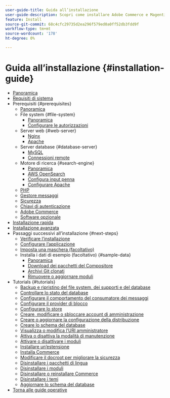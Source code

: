 ```yaml
---
user-guide-title: Guida all’installazione
user-guide-description: Scopri come installare Adobe Commerce e Magenti Open Source per le distribuzioni locali.
feature: Install
source-git-commit: 68c4cfc29735d2ea296f579ed0a0ff52db3fdd9f
workflow-type: tm+mt
source-wordcount: '178'
ht-degree: 0%

---
```



# Guida all’installazione {#installation-guide}

- [Panoramica](overview.md)
- [Requisiti di sistema](system-requirements.md)
- Prerequisiti {#prerequisites}
   - [Panoramica](prerequisites/overview.md)
   - File system {#file-system}
      - [Panoramica](prerequisites/file-system/overview.md)
      - [Configurare le autorizzazioni](prerequisites/file-system/configure-permissions.md)
   - Server web {#web-server}
      - [Nginx](prerequisites/web-server/nginx.md)
      - [Apache](prerequisites/web-server/apache.md)
   - Server database {#database-server}
      - [MySQL](prerequisites/database/mysql.md)
      - [Connessioni remote](prerequisites/database/mysql-remote.md)
   - Motore di ricerca {#search-engine}
      - [Panoramica](prerequisites/search-engine/overview.md)
      - [AWS OpenSearch](prerequisites/search-engine/aws-opensearch.md)
      - [Configura input penna](prerequisites/search-engine/configure-nginx.md)
      - [Configurare Apache](prerequisites/search-engine/configure-apache.md)
   - [PHP](prerequisites/php-settings.md)
   - [Gestore messaggi](prerequisites/rabbitmq.md)
   - [Sicurezza](prerequisites/security.md)
   - [Chiavi di autenticazione](prerequisites/authentication-keys.md)
   - [Adobe Commerce](prerequisites/commerce.md)
   - [Software opzionale](prerequisites/optional-software.md)
- [Installazione rapida](composer.md)
- [Installazione avanzata](advanced.md)
- Passaggi successivi all’installazione {#next-steps}
   - [Verificare l’installazione](next-steps/verify.md)
   - [Configurare l’applicazione](next-steps/configuration.md)
   - [Imposta una maschera (facoltativo)](next-steps/set-umask.md)
   - Installa i dati di esempio (facoltativo) {#sample-data}
      - [Panoramica](sample-data/overview.md)
      - [Download dei pacchetti del Compositore](sample-data/composer-packages.md)
      - [Archivi Git clonati](sample-data/git-repositories.md)
      - [Rimuovere o aggiornare moduli](sample-data/remove-or-update.md)
- Tutorials {#tutorials}
   - [Backup e ripristino del file system, dei supporti e del database](tutorials/backup.md)
   - [Controllare lo stato del database](tutorials/database-status.md)
   - [Configurare il comportamento del consumatore dei messaggi](tutorials/message-consumers.md)
   - [Configurare il provider di blocco](tutorials/lock-provider.md)
   - [Configurare lo store](tutorials/store.md)
   - [Creare, modificare o sbloccare account di amministrazione](tutorials/admin.md)
   - [Creare o aggiornare la configurazione della distribuzione](tutorials/deployment.md)
   - [Creare lo schema del database](tutorials/database.md)
   - [Visualizza o modifica l’URI amministratore](tutorials/admin-uri.md)
   - [Attiva o disattiva la modalità di manutenzione](tutorials/maintenance-mode.md)
   - [Attivare o disattivare i moduli](tutorials/manage-modules.md)
   - [Installare un’estensione](tutorials/extensions.md)
   - [Installa Commerce](tutorials/install.md)
   - [Modificare il docroot per migliorare la sicurezza](tutorials/docroot.md)
   - [Disinstallare i pacchetti di lingua](tutorials/language-packages.md)
   - [Disinstallare i moduli](tutorials/uninstall-modules.md)
   - [Disinstallare o reinstallare Commerce](tutorials/uninstall.md)
   - [Disinstallare i temi](tutorials/themes.md)
   - [Aggiornare lo schema del database](tutorials/database-upgrade.md)
- [Torna alle guide operative](https://experienceleague.adobe.com/docs/commerce-operations/operational-guides/home.html)
